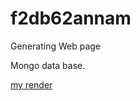 # f2db62annam
Generating Web page

Mongo data base.


[my render](https://f2db62annam.onrender.com)
